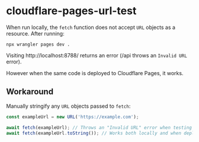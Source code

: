 # cloudflare-pages-url-test

When run locally, the `fetch` function does not accept `URL` objects as a resource. After running:
```
npx wrangler pages dev .
```

Visiting http://localhost:8788/ returns an error (/api throws an `Invalid URL` error).

However when the same code is deployed to Cloudflare Pages, it works.

## Workaround

Manually stringify any `URL` objects passed to `fetch`: 
```javascript
const exampleUrl = new URL('https://example.com');

await fetch(exampleUrl); // Throws an "Invalid URL" error when testing locally but not when deployed
await fetch(exampleUrl.toString()); // Works both locally and when deployed
```
